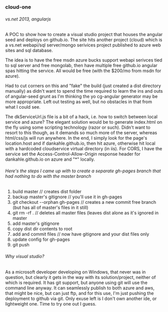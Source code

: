 ### cloud-one
###### vs.net 2013, angularjs

A POC to show how to create a visual studio project that houses the angular seed and deploys on github.io. The site hits another project (cloud) which is a vs.net webapi/sql server/mongo serivices project published to azure web sites and sql database. 

The idea is to have the free msdn azure bucks support webapi serivces tied to sql server and free mongolab, then have multiple free github.io angular spas hitting the service. All would be free (with the $200/mo from msdn for azure).

Had to cut corners on this and "fake" the build (just created a dist directory manually) as didn't want to spend the time required to learn the ins and outs of angular-seed grunt as I'm thinking the yo cg-angular generator may be more appropriate. Left out testing as well, but no obstacles in that from what I could see.

The dkServiceUrl.js file is a bit of a hack, i.e. how to switch between local service and azure? The elegant solution would be to generate index.html on the fly using some scripting technology (razor or such). Didn't want to resort to this though, as it demands so much more of the server, whereas html/css/js will run anywhere. In the end, I simply look for the page's location.host and if dankahle.github.io, then hit azure, otherwise hit local with a hardcoded cloudservice virtual directory (in iis). For CORS, I have the service set the Access-Control-Allow-Origin response header for dankahle.github.io on azure and "*" locally.

###### Here's the steps I came up with to create a separate gh-pages branch that had nothing to do with the master branch

1.	build master // creates dist folder
2.	backup master's gitignore // you'll use it in gh-pages
3.	git checkout --orphan gh-pages // creates a new commit free branch (but has all of master's files in it still)
4.	git rm -rf . // deletes all master files (leaves dist alone as it's ignored in master
5.	add master's gitignore
6.	copy dist dir contents to root
7.	add and commit files // now have gitignore and your dist files only
8.	update config for gh-pages
9.	git push

###### Why visual studio?
As a microsoft developer developing on Windows, that never was in question, but clearly it gets in the way with its solution/project, neither of which is required. It has git support, but anyone using git will use the command line anyway. It can seamlessly publish to both azure and aws, that might be nice, but can just ftp, and for this use, I'm just pushing the deployment to github via git. Only exuse left is I don't own another ide, or lightweight one. Time to try one out I guess. 


